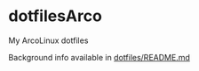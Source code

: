 # dotfilesArco
My ArcoLinux dotfiles 

Background info available in [dotfiles/README.md](https://github.com/thehefi/dotfiles/README.md)

